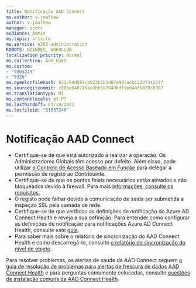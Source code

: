 ```yaml
---
title: Notificação AAD Connect
ms.author: v-jmathew
author: v-jmathew
manager: scotv
audience: Admin
ms.topic: article
ms.service: o365-administration
ROBOTS: NOINDEX, NOFOLLOW
localization_priority: Normal
ms.collection: Adm_O365
ms.custom:
- "9003245"
- "9326"
ms.openlocfilehash: 832c9dd587cb023b5b1d87e905acb123df34237f
ms.sourcegitcommit: c08bed4071baa3bb5879496df3ed44fb828c8367
ms.translationtype: MT
ms.contentlocale: pt-PT
ms.lasthandoff: 03/19/2021
ms.locfileid: "51037240"
---
```

# <a name="notification-aad-connect"></a>Notificação AAD Connect

- Certifique-se de que está autorizado a realizar a operação. Os Administradores Globais têm acesso por defeito. Além disso, pode utilizar [o Controlo de Acesso Baseado em Função](https://docs.microsoft.com/azure/active-directory/connect-health/active-directory-aadconnect-health-operations) para delegar a permissão de registo ao Contribuinte.
- Certifique-se de que os pontos finais necessários estão ativados e não bloqueados devido à firewall. Para mais [informações, consulte os requisitos.](https://docs.microsoft.com/azure/active-directory/hybrid/how-to-connect-health-agent-install)
- O registo pode falhar devido à comunicação de saída ser submetida a inspeção SSL pela camada de rede.
- Certifique-se de que verificou as definições de notificação do Azure AD Connect Health e reveja a sua definição. Para entender como configurar as definições de notificação para notificações Azure AD Connect Health, consulte este [guia](https://docs.microsoft.com/azure/active-directory/hybrid/how-to-connect-health-operations).
- Para saber mais sobre o relatório de sincronização do AAD Connect Health e como descarregá-lo, consulte [o relatório de sincronização do nível de objeto](https://docs.microsoft.com/azure/active-directory/hybrid/how-to-connect-health-sync).

Para resolver problemas, os alertas de saúde da AAD Connect seguem [o guia de resolução de problemas para alertas de frescura de dados AAD Connect Health](https://docs.microsoft.com/azure/active-directory/hybrid/how-to-connect-health-data-freshness) e para perguntas comumente colocadas, consulte [questões de instalação comuns da AAD Connect Health](https://docs.microsoft.com/azure/active-directory/hybrid/reference-connect-health-faq).
